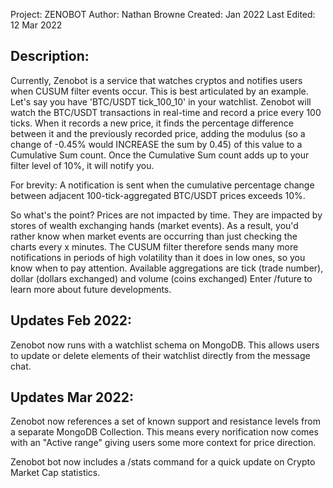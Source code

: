 Project: ZENOBOT
Author: Nathan Browne
Created: Jan 2022
Last Edited: 12 Mar 2022

Description:
------------
Currently, Zenobot is a service that watches cryptos and notifies users when CUSUM filter events occur.
This is best articulated by an example. Let's say you have 'BTC/USDT tick_100_10' in your watchlist. Zenobot
will watch the BTC/USDT transactions in real-time and record a price every 100 ticks. When it records a new
price, it finds the percentage difference between it and the previously recorded price, adding the modulus (so 
a change of -0.45% would INCREASE the sum by 0.45) of this value to a Cumulative Sum count. Once the Cumulative
Sum count adds up to your filter level of 10%, it will notify you.

For brevity: A notification is sent when the cumulative percentage change between adjacent 100-tick-aggregated
BTC/USDT prices exceeds 10%.

So what's the point? Prices are not impacted by time. They are impacted by stores of wealth exchanging hands (market
events). As a result, you'd rather know when market events are occurring than just checking the charts every x minutes.
The CUSUM filter therefore sends many more notifications in periods of high volatility than it does in low ones, so
you know when to pay attention. Available aggregations are tick (trade number), dollar (dollars exchanged) and volume
(coins exchanged) Enter /future to learn more about future developments.

Updates Feb 2022:
----------------
Zenobot now runs with a watchlist schema on MongoDB. This allows users to update or delete elements of their watchlist
directly from the message chat.

Updates Mar 2022:
-----------------
Zenobot now references a set of known support and resistance levels from a separate MongoDB Collection. This means every
norification now comes with an "Active range" giving users some more context for price direction.

Zenobot bot now includes a /stats command for a quick update on Crypto Market Cap statistics.